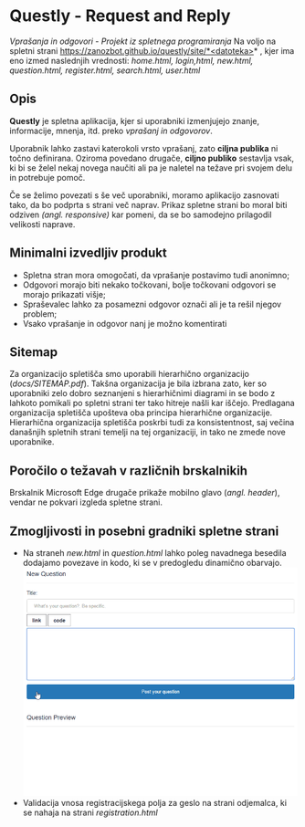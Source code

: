 # **Questly** - Request and Reply
*Vprašanja in odgovori - Projekt iz spletnega programiranja*
Na voljo na spletni strani https://zanozbot.github.io/questly/site/*<datoteka>* , kjer ima <datoteka> eno izmed naslednjih vrednosti: *home.html, login,html, new.html, question.html, register.html, search.html, user.html*

## Opis
**Questly** je spletna aplikacija, kjer si uporabniki izmenjujejo znanje, informacije, mnenja, itd. preko *vprašanj in odgovorov*. 

Uporabnik lahko zastavi katerokoli vrsto vprašanj, zato **ciljna publika** ni točno definirana. Oziroma povedano drugače, **ciljno publiko** sestavlja vsak, ki bi se želel nekaj novega naučiti ali pa je naletel na težave pri svojem delu in potrebuje pomoč.

Če se želimo povezati s še več uporabniki, moramo aplikacijo zasnovati tako, da bo podprta s strani več naprav. Prikaz spletne strani bo moral biti odziven *(angl. responsive)* kar pomeni, da se bo samodejno prilagodil velikosti naprave.

## Minimalni izvedljiv produkt
+ Spletna stran mora omogočati, da vprašanje postavimo tudi anonimno;
+ Odgovori morajo biti nekako točkovani, bolje točkovani odgovori se morajo prikazati višje;
+ Spraševalec lahko za posamezni odgovor označi ali je ta rešil njegov problem;
+ Vsako vprašanje in odgovor nanj je možno komentirati

## Sitemap
Za organizacijo spletišča smo uporabili hierarhično organizacijo (*docs/SITEMAP.pdf*). Takšna organizacija je bila izbrana
zato, ker so uporabniki zelo dobro seznanjeni s hierarhičnimi diagrami in se bodo z lahkoto pomikali po spletni strani ter
tako hitreje našli kar iščejo. Predlagana organizacija spletišča upošteva oba principa hierarhične organizacije. Hierarhična organizacija spletišča poskrbi tudi za konsistentnost, saj večina današnjih spletnih strani temelji na tej organizaciji, in tako ne zmede nove uporabnike.

## Poročilo o težavah v različnih brskalnikih
Brskalnik Microsoft Edge drugače prikaže mobilno glavo (*angl. header*), vendar ne pokvari izgleda spletne strani.

## Zmogljivosti in posebni gradniki spletne strani
* Na straneh *new.html* in *question.html* lahko poleg navadnega besedila dodajamo povezave in kodo, ki se v predogledu dinamično obarvajo.
![Dinamično polje](https://raw.githubusercontent.com/zanozbot/questly/master/gifs/dynamicfield.gif)
* Validacija vnosa registracijskega polja za geslo na strani odjemalca, ki se nahaja na strani *registration.html*